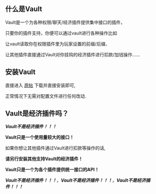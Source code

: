## 什么是Vault

Vault是一个为各种权限/聊天/经济插件提供集中接口的插件，

只要你的插件支持，你便可以通过vault进行各种操作比如

让vault读取你在权限插件里为玩家设置的前缀/后缀、

让其他插件直接通过Vault对你挂钩的经济插件进行扣款/加钱操作......

## 安装Vault

直接进入 [原帖](https://www.spigotmc.org/resources/vault.34315/) 下载并直接安装即可,

正常情况下无需对配置文件进行任何改动.

## Vault是经济插件吗？

***Vault不是经济插件！！！***

**Vault只是一个使用量较大的接口！**

如果你想让其他插件通过Vault进行扣款等操作的话,

**请另行安装其他支持Vault的经济插件！**

**Vault只是一个为各个插件提供统一接口的API！**

***Vault不是经济插件！！！***，***Vault不是经济插件！！！***，***Vault不是经济插件！！！***